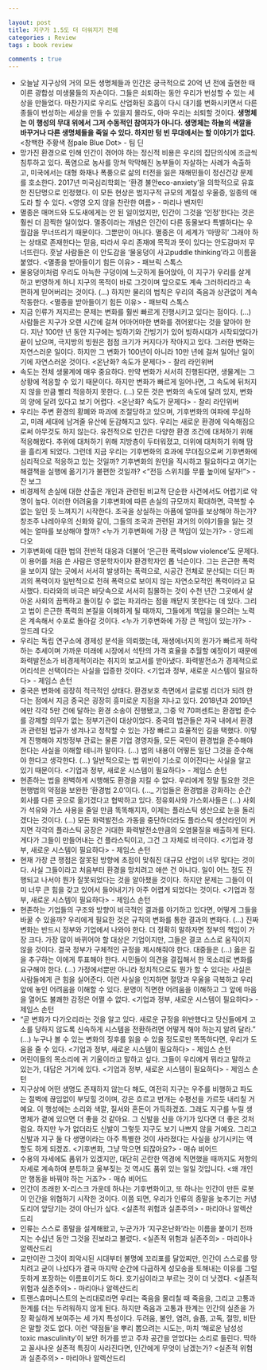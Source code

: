 ```yaml
---

layout: post
title: 지구가 1.5도 더 더워지기 전에
categories : Review
tags : book review

comments : true
---
```


- 오늘날 지구상의 거의 모든 생명체들과 인간은 궁극적으로 20억 년 전에 출현한 때 이른 광합성 미생물들의 자손이다. 그들은 쇠퇴하는 동안 우리가 번성할 수 있는 세상을 만들었다. 마찬가지로 우리도 산업화된 호흡이 다시 대기를 변화시키면서 다른 종들이 번성하는 세상을 만들 수 있을지 몰라도, 아마 우리는 쇠퇴할 것이다. **생명체는 이 행성의 무대 위에서 그저 수동적인 참여자가 아니다. 생명체는 하늘의 색깔을 바꾸거나 다른 생명체들을 죽일 수 있다. 하지만 텅 빈 무대에서는 할 이야기가 없다.** <창백한 주황색 점pale Blue Dot> - 팀 딘
- 망가진 환경으로 인해 인간이 겪어야 하는 정신적 비용은 우리의 집단의식에 조금씩 침투하고 있다. 폭염으로 농사를 망쳐 막막해진 농부들이 자살하는 사례가 속출하고, 미국에서는 대형 화재나 폭풍으로 삶의 터전을 잃은 재해민들이 정신건강 문제를 호소한다. 2017년 미국심리학회는 ‘환경 불안eco-anxiety’을 의학적으로 유효한 진단명으로 인정했다. 이 모든 현상은 범지구적 규모의 계절성 우울증, 일종의 애도라 할 수 있다. <영영 오지 않을 찬란한 여름> - 마리나 벤저민
- 멸종은 매머드와 도도새에게는 안 된 일이었지만, 인간이 그것을 ‘인정’한다는 것은 훨씬 더 끔찍한 일이었다. 멸종이라는 개념은 인간이 다른 동물보다 특별하다는 우월감을 무너뜨리기 때문이다. 그뿐만이 아니다. 멸종은 이 세계가 ‘마땅히’ 그래야 하는 상태로 존재한다는 믿음, 따라서 우리 존재에 목적과 뜻이 있다는 안도감마저 무너뜨린다. 훗날 사람들은 이 안도감을 ‘물웅덩이 사고puddle thinking’라고 이름을 붙였다. <멸종을 받아들이기 힘든 이유> - 패브릭 스톡스
- 물웅덩이처럼 우리도 아늑한 구덩이에 느긋하게 들어앉아, 이 지구가 우리를 살게 하고 번영하게 하니 지구의 목적이 바로 그것이며 앞으로도 계속 그러하리라고 속 편하게 믿어버리는 것이다. (...) 하지만 물리의 법칙은 우리의 죽음과 상관없이 계속 작동한다. <멸종을 받아들이기 힘든 이유> - 패브릭 스톡스
- 지금 인류가 저지르는 문제는 변화를 훨씬 빠르게 진행시키고 있다는 점이다. (...) 사람들은 지구가 오랜 시간에 걸쳐 어마어마한 변화를 겪어왔다는 것을 알아야 한다. 지난 100만 년 동안 지구에는 빙하기와 간빙기가 있어 빙하시대가 시작되었다가 끝이 났으며, 극지방의 빙원은 점점 크기가 커지다가 작아지고 있다. 그러한 변화는 자연스러운 일이다. 하지만 그 변화가 100년이 아니라 10만 년에 걸쳐 일어난 일이기에 자연스러운 것이다. <온난화? 속도가 문제다> - 찰리 라인위버
- 속도는 전체 생물계에 매우 중요하다. 만약 변화가 서서히 진행된다면, 생물계는 그 상황에 적응할 수 있기 때문이다. 하지만 변화가 빠르게 일어나면, 그 속도에 뒤처지지 않을 만큼 빨리 적응하지 못한다. (...) 모든 것은 변화의 속도에 달려 있지, 변화의 양에 달려 있다고 보기 어렵다. <온난화? 속도가 문제다> - 찰리 라인위버
- 우리는 주변 환경의 황폐와 파괴에 조절당하고 있으며, 기후변화의 여파에 무심하고, 미래 세대에 남겨줄 유산에 둔감해지고 있다. 우리는 새로운 환경에 익숙해짐으로써 아무것도 하지 않는다. 유전적으로 인간은 다양한 환경 조건에 대처하기 위해 적응해왔다. 추위에 대처하기 위해 지방층이 두터워졌고, 더위에 대처하기 위해 땀을 흘리게 되었다. 그런데 지금 우리는 기후변화의 효과에 무뎌짐으로써 기후변화에 심리적으로 적응하고 있는 것일까? 기후변화의 원인을 직시하고 필요하다고 여기는 해결책을 실행에 옮기기가 불편한 것일까? <“전등 스위치를 무릎 높이에 달자!”> - 잔 보그
- 비경제적 손실에 대한 산출은 개인과 관련된 비교적 단순한 사건에서도 어렵기로 악명이 높다. 이러한 어려움을 기후변화에 따른 손실의 규모까지 확대하면, 극복할 수 없는 일인 듯 느껴지기 시작한다. 조국을 상실하는 아픔에 얼마를 보상해야 하는가? 창조주 나레아우의 신화와 같이, 그들의 조국과 관련된 과거의 이야기들을 잃는 것에는 얼마를 보상해야 할까? <누가 기후변화에 가장 큰 책임이 있는가?> - 앙드레 다오
- 기후변화에 대한 법의 전반적 대응과 더불어 ‘은근한 폭력slow violence’도 문제다. 이 용어를 처음 쓴 사람은 영문학자이자 환경학자인 롭 닉슨이다. 그는 은근한 폭력을 보이지 않는 곳에서 서서히 발생하는 폭력으로, 시공간 전체로 분산되는 더딘 파괴의 폭력이자 일반적으로 전혀 폭력으로 보이지 않는 자연소모적인 폭력이라고 묘사했다. 타라와의 비극은 바닷속으로 서서히 침몰하는 것이 수천 년간 그곳에서 살아온 사회의 끔찍하고 돌이킬 수 없는 파괴라는 점을 깨닫지 못한다는 데 있다. 그리고 법이 은근한 폭력의 본질을 이해하게 될 때까지, 그들에게 책임을 물으려는 노력은 계속해서 수포로 돌아갈 것이다. <누가 기후변화에 가장 큰 책임이 있는가?> - 앙드레 다오
- 우리는 독립 연구소에 경제성 분석을 의뢰했는데, 재생에너지의 원가가 빠르게 하락하는 추세이며 가까운 미래에 시장에서 석탄의 가격 효율을 추월할 예정이기 때문에 화력발전소가 비경제적이라는 취지의 보고서를 받아냈다. 화력발전소가 경제적으로 어리석은 선택이라는 사실을 입증한 것이다. <기업과 정부, 새로운 시스템이 필요하다> - 제임스 손턴
- 중국은 변화에 굉장히 적극적인 상태다. 환경보호 측면에서 글로벌 리더가 되려 한다는 점에서 지금 중국은 굉장히 흥미로운 지점을 지나고 있다. 2018년과 2019년에만 각각 5만 건에 달하는 환경 소송이 진행됐고, 그중 약 70퍼센트는 환경법 준수를 강제할 의무가 없는 정부기관이 대상이었다. 중국의 법관들은 자국 내에서 환경과 관련된 법규가 생겨나고 정착할 수 있는 가장 빠르고 효율적인 길을 택했다. 이렇게 진행해야 지방정부 관료는 물론 기업 경영자들, 모든 국민이 환경법을 준수해야 한다는 사실을 이해할 테니까 말이다. (…) 법의 내용이 어떻든 일단 그것을 준수해야 한다고 생각한다. (…) 일반적으로는 법 위반이 기소로 이어진다는 사실을 알고 있기 때문이다. <기업과 정부, 새로운 시스템이 필요하다> - 제임스 손턴
- 현존하는 법을 완벽하게 시행해도 환경을 지킬 수 없다. 우리에게 정말 필요한 것은 현행법의 약점을 보완한 ‘환경법 2.0’이다. (…_ 기업들은 환경법을 강화하는 순간 회사를 다른 곳으로 옮기겠다고 협박하고 있다. 정유회사와 가스회사들은 (…) 사회가 석유와 가스 사용을 줄일 만큼 똑똑해지자, 이제는 플라스틱 생산으로 눈을 돌리겠다는 것이다. (…) 모든 화력발전소 가동을 중단하더라도 플라스틱 생산라인이 커지면 각각의 플라스틱 공장은 거대한 화력발전소만큼의 오염물질을 배출하게 된다. 게다가 그들이 만들어내는 건 플라스틱이고, 그건 그 자체로 비극이다. <기업과 정부, 새로운 시스템이 필요하다> - 제임스 손턴
- 현재 가장 큰 쟁점은 잘못된 방향에 초점이 맞춰진 대규모 산업이 너무 많다는 것이다. 사실 그들이라고 처음부터 환경을 망치려고 애쓴 건 아니다. 일이 어느 정도 진행되고 나서야 뭔가 잘못되었다는 것을 알아챘을 것이다. 하지만 문제는 그들이 이미 너무 큰 힘을 갖고 있어서 들어내기가 아주 어렵게 되었다는 것이다. <기업과 정부, 새로운 시스템이 필요하다> - 제임스 손턴
- 현존하는 기업들의 구조와 방향이 비극적인 결과를 야기하고 있다면, 어떻게 그들을 바꿀 수 있을까? 우리에게 필요한 것은 규칙의 변화를 통한 결과의 변화다. (…) 진짜 변화는 반드시 정부와 기업에서 나와야 한다. 더 정확히 말하자면 정부의 책임이 가장 크다. 가장 많이 바뀌어야 할 대상은 기업이지만, 그들은 결코 스스로 움직이지 않을 것이다. 결국 정부가 구체적인 규정을 제시해줘야 한다. 대중들은 (…) 옳은 길을 추구하는 이에게 투표해야 한다. 시민들이 의견을 결집해서 한 목소리로 변화를 요구해야 한다. (…) 가정에서뿐만 아니라 정치적으로도 뭔가 할 수 있다는 사실은 사람들에게 큰 힘을 실어준다. 이런 사실을 인지하면 절망과 우울을 극복하고 우리 앞에 놓인 어려움을 이해할 수 있다. 문명이 직면한 어려움을 이해하고 그 앞에 마음을 열어도 불쾌한 감정은 어쩔 수 없다. <기업과 정부, 새로운 시스템이 필요하다> - 제임스 손턴
- “곧 변화가 다가오리라는 것을 알고 있다. 새로운 규정을 위반했다고 당신들에게 고소를 당하지 않도록 신속하게 시스템을 전환하려면 어떻게 해야 하는지 알려 달라.” (…) 누구나 볼 수 있는 변화의 징후를 읽을 수 있을 정도로만 똑똑하다면, 우리가 도움을 줄 수 있다. <기업과 정부, 새로운 시스템이 필요하다> - 제임스 손턴
- 어린이들의 목소리에 귀 기울이라고 말하고 싶다. 그들이 우리에게 뭐라고 말하고 있는가, 대답은 거기에 있다. <기업과 정부, 새로운 시스템이 필요하다> - 제임스 손턴
- 지구상에 어떤 생명도 존재하지 않는다 해도, 여전히 지구는 우주를 비행하고 파도는 절벽에 끊임없이 부딪힐 것이며, 강은 흐르고 번개는 수평선을 가르듯 내리칠 거예요. 이 행성에는 소리와 색깔, 질서와 혼돈이 가득하겠죠. 그래도 지구를 누릴 생명체가 곁에 있으면 더 좋을 것 같아요. 그 신발을 신을 아기가 있다면 더 좋은 것처럼요. 하지만 누가 없더라도 신발이 그렇듯 지구도 보기 나쁘지 않을 거예요. 그리고 신발과 지구 둘 다 생명이라는 아주 특별한 것이 사라졌다는 사실을 상기시키는 역할도 하게 되겠죠. <기후변화, 그냥 막으면 되잖아요?> - 매슈 비어드
- 수용의 자세에도 품위가 있겠지만, 대단히 곤란한 역경에 직면했을 때까지도 저항의 자세로 계속하여 분투하고 울부짖는 것 역시도 품위 있는 일일 것입니다. <왜 개인만 행동을 바꿔야 하는 거죠?> - 매슈 비어드
- 인간이 초래한 X-리스크 가운데 하나는 기후변화이고, 또 하나는 인간이 만든 로봇이 인간을 위협하기 시작한 것이다. 이쯤 되면, 우리가 인류의 종말을 늦추기는 커녕 도리어 앞당기는 것이 아닌가 싶다. <실존적 위험과 실존주의> - 마리아나 알렉산드리
- 인류는 스스로 종말을 설계해왔고, 누군가가 ‘지구온난화’라는 이름을 붙이기 전까지는 수십년 동안 그것을 진보라고 불렀다. <실존적 위험과 실존주의> - 마리아나 알렉산드리
- 교만이란 그것이 죄악시된 시대부터 불명예 꼬리표를 달았찌만, 인간이 스스로를 망치려고 굳이 나섰다가 결국 마지막 순간에 다급하게 성모송을 토해내는 이유를 그럴듯하게 포장하는 이름표이기도 하다. 호기심이라고 부르는 것이 더 낫겠다. <실존적 위험과 실존주의> - 마리아나 알렉산드리
- 트랜스휴머니스트의 논리대로라면 우리는 죽음을 물리칠 때 죽음을, 그리고 고통과 한계를 더는 두려워하지 않게 된다. 하지만 죽음과 고통과 한계는 인간의 실존을 가장 확실하게 보여주는 세 가지 특성이다. 두려움, 불안, 염려, 슬픔, 고독, 절망, 비탄은 말할 것도 없다. 이런 ‘약점들’을 뿌리 뽑으려는 시도는, 마치 ‘해로운 남성성toxic masculinity’이 보안 허가를 받고 주차 공간을 얻었다는 소리로 들린다. 딱하고 꼴사나운 실존적 특징이 사라진다면, 인간에게 무엇이 남겠는가? <실존적 위험과 실존주의> - 마리아나 알렉산드리
